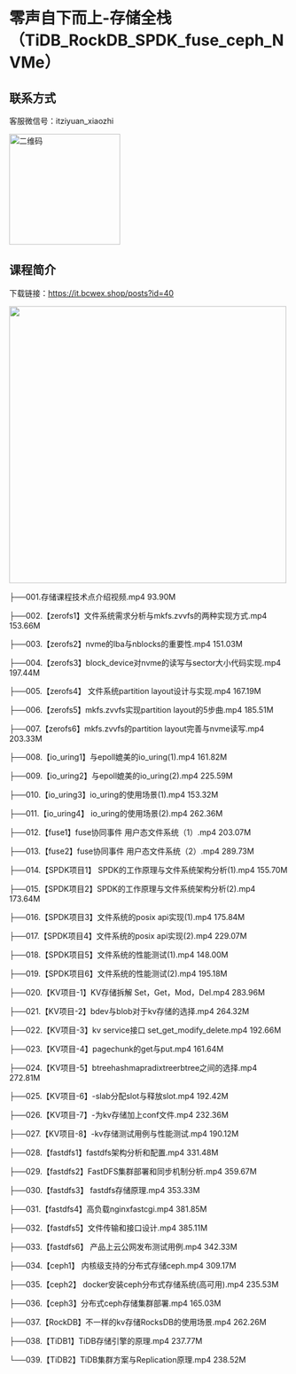 # 零声自下而上-存储全栈 （TiDB_RockDB_SPDK_fuse_ceph_NVMe）

## 联系方式

客服微信号：itziyuan_xiaozhi

<img src="https://ziyuanyun.oss-cn-guangzhou.aliyuncs.com/common/20240614073449/666b82192834a.jpg" width="200" height="200" alt="二维码">

## 课程简介

下载链接：https://it.bcwex.shop/posts?id=40

<img src="https://ziyuanyun.oss-cn-guangzhou.aliyuncs.com/yun/20240515151535/66446117be971.jpg" width="500" alt="">

  

 ├──001.存储课程技术点介绍视频.mp4 93.90M

 ├──002.【zerofs1】文件系统需求分析与mkfs.zvvfs的两种实现方式.mp4 153.66M

 ├──003.【zerofs2】nvme的lba与nblocks的重要性.mp4 151.03M

 ├──004.【zerofs3】block_device对nvme的读写与sector大小代码实现.mp4 197.44M

 ├──005.【zerofs4】 文件系统partition layout设计与实现.mp4 167.19M

 ├──006.【zerofs5】mkfs.zvvfs实现partition layout的5步曲.mp4 185.51M

 ├──007.【zerofs6】mkfs.zvvfs的partition layout完善与nvme读写.mp4 203.33M

 ├──008.【io_uring1】与epoll媲美的io_uring(1).mp4 161.82M

 ├──009.【io_uring2】与epoll媲美的io_uring(2).mp4 225.59M

 ├──010.【io_uring3】io_uring的使用场景(1).mp4 153.32M

 ├──011.【io_uring4】 io_uring的使用场景(2).mp4 262.36M

 ├──012.【fuse1】fuse协同事件 用户态文件系统（1）.mp4 203.07M

 ├──013.【fuse2】fuse协同事件 用户态文件系统（2）.mp4 289.73M

 ├──014.【SPDK项目1】 SPDK的工作原理与文件系统架构分析(1).mp4 155.70M

 ├──015.【SPDK项目2】SPDK的工作原理与文件系统架构分析(2).mp4 173.64M

 ├──016.【SPDK项目3】文件系统的posix api实现(1).mp4 175.84M

 ├──017.【SPDK项目4】文件系统的posix api实现(2).mp4 229.07M

 ├──018.【SPDK项目5】文件系统的性能测试(1).mp4 148.00M

 ├──019.【SPDK项目6】文件系统的性能测试(2).mp4 195.18M

 ├──020.【KV项目-1】KV存储拆解 Set，Get，Mod，Del.mp4 283.96M

 ├──021.【KV项目-2】bdev与blob对于kv存储的选择.mp4 264.32M

 ├──022.【KV项目-3】kv service接口 set_get_modify_delete.mp4 192.66M

 ├──023.【KV项目-4】pagechunk的get与put.mp4 161.64M

 ├──024.【KV项目-5】btreehashmapradixtreerbtree之间的选择.mp4 272.81M

 ├──025.【KV项目-6】-slab分配slot与释放slot.mp4 192.42M

 ├──026.【KV项目-7】-为kv存储加上conf文件.mp4 232.36M

 ├──027.【KV项目-8】-kv存储测试用例与性能测试.mp4 190.12M

 ├──028.【fastdfs1】fastdfs架构分析和配置.mp4 331.48M

 ├──029.【fastdfs2】FastDFS集群部署和同步机制分析.mp4 359.67M

 ├──030.【fastdfs3】 fastdfs存储原理.mp4 353.33M

 ├──031.【fastdfs4】高负载nginxfastcgi.mp4 381.85M

 ├──032.【fastdfs5】文件传输和接口设计.mp4 385.11M

 ├──033.【fastdfs6】 产品上云公网发布测试用例.mp4 342.33M

 ├──034.【ceph1】 内核级支持的分布式存储ceph.mp4 309.17M

 ├──035.【ceph2】 docker安装ceph分布式存储系统(高可用).mp4 235.53M

 ├──036.【ceph3】分布式ceph存储集群部署.mp4 165.03M

 ├──037.【RockDB】不一样的kv存储RocksDB的使用场景.mp4 262.26M

 ├──038.【TiDB1】TiDB存储引擎的原理.mp4 237.77M

 └──039.【TiDB2】TiDB集群方案与Replication原理.mp4 238.52M

  